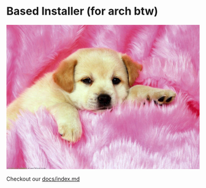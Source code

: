 # Based Installer (for arch btw)

<img src="logo.png" title="" alt="" data-align="left">

Checkout our [docs/index.md](docs/index.md)
